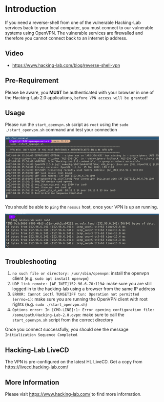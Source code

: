 # Introduction
If you need a reverse-shell from one of the vulnerable Hacking-Lab services back to your local computer, you must connect to our vulnerable systems using OpenVPN. The vulnerable services are firewalled and therefore you cannot connect back to an internet ip address.

## Video
* https://www.hacking-lab.com/blog/reverse-shell-vpn

## Pre-Requirement
Please be aware, you **MUST** be authenticated with your browser in one of the Hacking-Lab 2.0 applications, `before VPN access will be granted`!

## Usage
Please run the `start_openvpn.sh` script as `root` using the `sudo ./start_openvpn.sh` command and test your connection

![VPN](./img/vpn.png)

You should be able to `ping` the `nessus` host, once your VPN is up an running. 

![Nessus](./img/nessus.png)



## Troubleshooting

1. `no such file or directory: /usr/sbin/openvpn`: install the openvpn client (e.g. `sudo apt install openvpn`)
2. `UDP link remote: [AF_INET]152.96.6.70:1194`: make sure you are still logged in to the hacking-lab using a browser from the same IP address
3. `ERROR: Cannot ioctl TUNSETIFF tun: Operation not permitted (errno=1)`: make sure you are running the OpenVPN client with root rights (e.g. `sudo ./start_openvpn.sh`)
4. `Options error: In [CMD-LINE]:1: Error opening configuration file: /some/path/Hacking-Lab-2.0.ovpn`: make sure to call the `start_openvpn.sh` script from the correct directory

Once you connect successfully, you should see the message `Initialization Sequence Completed`.

## Hacking-Lab LiveCD
The VPN is pre-configured on the latest HL LiveCD. 
Get a copy from https://livecd.hacking-lab.com/ 

## More Information
Please visit https://www.hacking-lab.com/ to find more information. 



